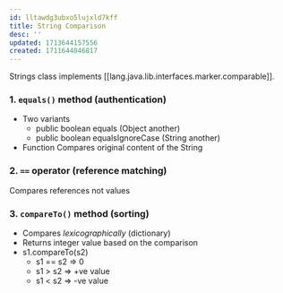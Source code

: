```yaml
---
id: lltawdg3ubxo5lujxld7kff
title: String Comparison
desc: ''
updated: 1713644157556
created: 1711644046817
---
```



Strings class implements [[lang.java.lib.interfaces.marker.comparable]].

### 1. `equals()` method (**authentication**)

- Two variants
  - public boolean equals (Object another)
  - public boolean equalsIgnoreCase (String another)
- Function
    Compares original content of the String

### 2. `==` operator (**reference matching**)

Compares references not values

### 3. `compareTo()` method (**sorting**)

- Compares _lexicographically_ (dictionary)
- Returns integer value based on the comparison
- s1.compareTo(s2)
  - s1 == s2 ⇒ 0
  - s1 > s2 ⇒ +ve value
  - s1 < s2 ⇒ -ve value
